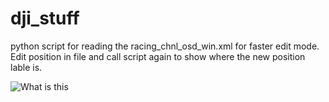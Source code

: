 # dji_stuff
python script for reading the racing_chnl_osd_win.xml for faster edit mode. Edit position in file and call script again to show where the new position lable is.

![What is this](myimage.png)



